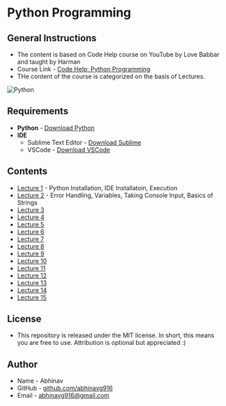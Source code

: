 # Python Programming
## General Instructions
* The content is based on Code Help course on YouTube by Love Babbar and taught by Harman
* Course Link - [Code Help: Python Programming](https://www.youtube.com/watch?v=xSDLwlAAVNg&list=PLDzeHZWIZsTrPQHBWT0Rxjc37n6DjUpbf)
* THe content of the course is categorized on the basis of Lectures.

![Python](https://www.python.org/static/community_logos/python-logo-generic.svg)

## Requirements
* __Python__ - [Download Python](https://www.python.org/downloads/)
* __IDE__ 
  * Sublime Text Editor - [Download Sublime](https://www.sublimetext.com/3)
  * VSCode - [Download VSCode](https://code.visualstudio.com/download)

## Contents
* [Lecture 1](https://github.com/abhinavg916/ytcodehelp-python/tree/master/Lectures/Lecture1) - Python Installation, IDE Installatoin, Execution
* [Lecture 2](https://github.com/abhinavg916/ytcodehelp-python/tree/master/Lectures/Lecture2) - Error Handling, Variables, Taking Console Input, Basics of Strings
* [Lecture 3]()
* [Lecture 4]()
* [Lecture 5]()
* [Lecture 6]()
* [Lecture 7]()
* [Lecture 8]()
* [Lecture 9]()
* [Lecture 10]()
* [Lecture 11]()
* [Lecture 12]()
* [Lecture 13]()
* [Lecture 14]()
* [Lecture 15]()

## License
* This repository is released under the MIT license. In short, this means you are free to use. 
  Attribution is optional but appreciated :)
## Author
* Name - Abhinav
* GitHub - [github.com/abhinavg916](https://github.com/abhinavg916)
* Email - abhinavg916@gmail.com
